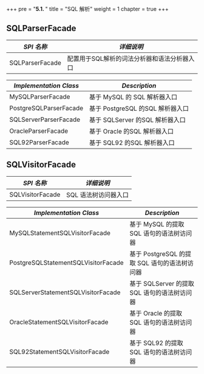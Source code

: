 +++
pre = "<b>5.1. </b>"
title = "SQL 解析"
weight = 1
chapter = true
+++

## SQLParserFacade

| *SPI 名称*              | *详细说明*                             |
| ---------------------- | -------------------------------------- |
| SQLParserFacade        | 配置用于SQL解析的词法分析器和语法分析器入口 |

| *Implementation Class* | *Description*                          |
| ---------------------- | -------------------------------------- |
| MySQLParserFacade      | 基于 MySQL 的 SQL 解析器入口             |
| PostgreSQLParserFacade | 基于 PostgreSQL 的SQL 解析器入口         |
| SQLServerParserFacade  | 基于 SQLServer 的SQL 解析器入口          |
| OracleParserFacade     | 基于 Oracle 的SQL 解析器入口             |
| SQL92ParserFacade      | 基于 SQL92 的SQL 解析器入口              |

## SQLVisitorFacade

| *SPI 名称*                          | *详细说明*                                   |
| ----------------------------------- | ------------------------------------------- |
| SQLVisitorFacade                    | SQL 语法树访问器入口                          |

| *Implementation Class*              | *Description*                               |
| ----------------------------------- | ------------------------------------------- |
| MySQLStatementSQLVisitorFacade      | 基于 MySQL 的提取 SQL 语句的语法树访问器       |
| PostgreSQLStatementSQLVisitorFacade | 基于 PostgreSQL 的提取 SQL 语句的语法树访问器  |
| SQLServerStatementSQLVisitorFacade  | 基于 SQLServer 的提取 SQL 语句的语法树访问器   |
| OracleStatementSQLVisitorFacade     | 基于 Oracle 的提取 SQL 语句的语法树访问器      |
| SQL92StatementSQLVisitorFacade      | 基于 SQL92 的提取 SQL 语句的语法树访问器       |
